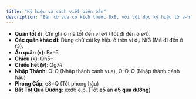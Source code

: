 ```yaml
---
title: "Ký hiệu và cách viết biên bản"
description: "Bàn cờ vua có kích thước 8x8, với cột dọc ký hiệu từ a-h và hàng ngang từ 1-8. Các quân cờ được viết bằng ký hiệu: K (King - Vua), Q (Queen - Hậu), R (Rook - Xe), B (Bishop - Tượng), và N (Knight - Mã, vì K đã dành cho vua). Riêng quân tốt không có ký hiệu."
---
```


- **Quân tốt đi**: Chỉ ghi ô mà tốt đến  ví e4 (Tốt đi đến ô e4).
- **Các quân khác đi**: Dùng chữ cái ký hiệu ở trên ví dụ Nf3 (Mã đi đến ô f3).
- **Ăn quân (`x`)**: Bxe5
- **Chiếu (`+`)**: Qh5+
- **Chiếu hết (`#`)**: Qg7#
- **Nhập Thành**: O-O (Nhập thành cánh vua), O-O-O (Nhập thành cánh hậu)
- **Phong Cấp**: e8=Q (Tốt phong hậu)
- **Bắt Tốt Qua Đường**: exd6 e.p. (Tốt **e5** ăn **d5 qua đường**)
